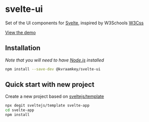 # svelte-ui

Set of the UI components for [Svelte](https://svelte.dev), inspired by W3Schools [W3Css](https://www.w3schools.com/w3css/)

[View the demo](https://kvraamkey.github.io/svelte-ui/)

## Installation

_Note that you will need to have [Node.js](https://nodejs.org) installed_

```bash
npm install --save-dev @kvraamkey/svelte-ui
```

## Quick start with new project

Create a new project based on [sveltejs/template](https://github.com/sveltejs/template)

```bash
npx degit sveltejs/template svelte-app
cd svelte-app
npm install
```